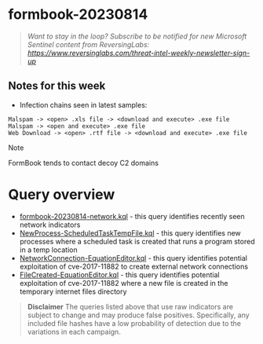 # formbook-20230814

> *Want to stay in the loop? Subscribe to be notified for new Microsoft Sentinel content from ReversingLabs: https://www.reversinglabs.com/threat-intel-weekly-newsletter-sign-up*

## Notes for this week
 - Infection chains seen in latest samples:
```
Malspam -> <open> .xls file -> <download and execute> .exe file
Malspam -> <open and execute> .exe file 
Web Download -> <open> .rtf file -> <download and execute> .exe file
```

> [!NOTE]
> FormBook tends to contact decoy C2 domains

# Query overview

- [formbook-20230814-network.kql](./formbook-20230814-network.kql) - this query identifies recently seen network indicators 
- [NewProcess-ScheduledTaskTempFile.kql](./NewProcess-ScheduledTaskTempFile.kql) - this query identifies new processes where a scheduled task is created that runs a program stored in a temp location
- [NetworkConnection-EquationEditor.kql](./NetworkConnection-EquationEditor.kql) - this query identifies potential exploitation of cve-2017-11882 to create external network connections
- [FileCreated-EquationEditor.kql](./FileCreated-EquationEditor.kql) - this query identifies potential exploitation of cve-2017-11882 where a new file is created in the temporary internet files directory


> **Disclaimer**
> The queries listed above that use raw indicators are subject to change and may produce false positives. Specifically, any included file hashes have a low probability of detection due to the variations in each campaign. 
